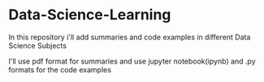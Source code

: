 # Data-Science-Learning

In this repository i'll add summaries and code examples in different Data Science Subjects

I'll use pdf format for summaries and use jupyter notebook(ipynb) and .py formats for the code examples
